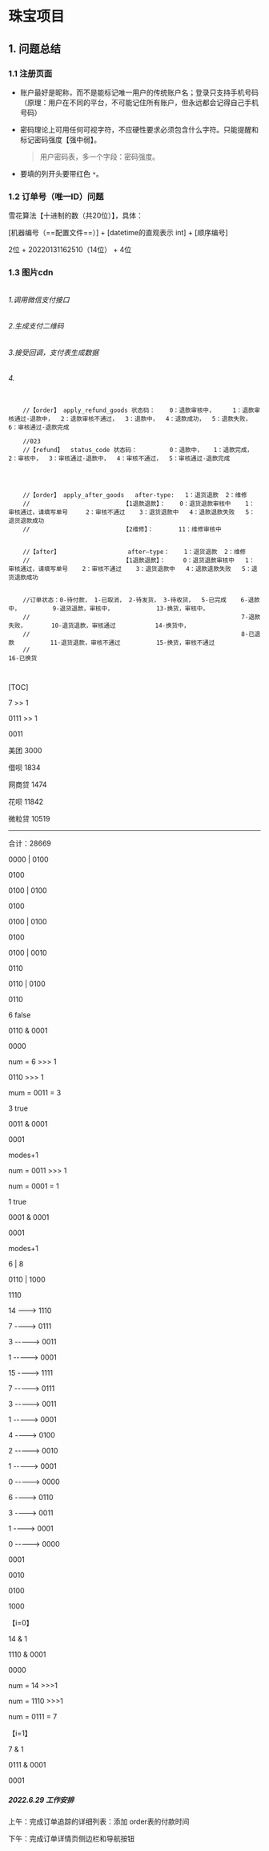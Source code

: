 # 珠宝项目

## 1. 问题总结

### 1.1 注册页面

- 账户最好是昵称，而不是能标记唯一用户的传统账户名；登录只支持手机号码（原理：用户在不同的平台，不可能记住所有账户，但永远都会记得自己手机号码）

- 密码理论上可用任何可视字符，不应硬性要求必须包含什么字符。只能提醒和标记密码强度【强中弱】。

  >  用户密码表，多一个字段：密码强度。

- 要填的列开头要带红色 `*`。

### 1.2 订单号（唯一ID）问题

雪花算法【十进制的数（共20位）】，具体：

[机器编号（==配置文件==）] + [datetime的直观表示 int] + [顺序编号]

  2位        +   20220131162510（14位） +   4位



### 1.3 图片cdn











###### 

###### 1.调用微信支付接口

###### 2.生成支付二维码

###### 3.接受回调，支付表生成数据

###### 4.





```

    //【order】 apply_refund_goods 状态码：    0：退款审核中，     1：退款审核通过-退款中，  2：退款审核不通过，  3：退款中，  4：退款成功，  5：退款失败，  6：审核通过-退款完成  

    //023
    //【refund】  status_code 状态码：         0：退款中，   1：退款完成，  2：审核中，  3：审核通过-退款中，  4：审核不通过，  5：审核通过-退款完成

      


    //【order】 apply_after_goods   after-type:   1：退货退款  2：维修  
    //                      	【1退款退款】：    0：退货退款审核中    1：审核通过，请填写单号     2：审核不通过    3：退货退款中   4：退款退款失败   5：退货退款成功 
    //                          【2维修】：       11：维修审核中
    
    
    //【after】    				after—type：    1：退货退款  2：维修
    //            				【1退款退款】：     0：退货退款审核中   1：审核通过，请填写单号    2：审核不通过    3：退货退款中   4：退款退款失败   5：退货退款成功 
    
    
    //订单状态：0-待付款， 1-已取消， 2-待发货， 3-待收货，  5-已完成    6-退款中，         9-退货退款，审核中，            13-换货，审核中，
    //                                                           7-退款失败，       10-退货退款，审核通过           14-换货中，  
    //                                                           8-已退款          11-退货退款，审核不通过          15-换货，审核不通过
    //                                                                                                          16-已换货 



```

[TOC]

































7 >> 1



0111 >> 1

0011





美团 3000

借呗 1834

网商贷 1474

花呗 11842

微粒贷 10519

-----------------------

合计：28669









0000 | 0100

0100

0100 | 0100

0100

0100 | 0100

0100

0100 | 0010

0110

0110 | 0100

0110











6  false

0110 & 0001 

0000



num = 6 >>> 1

0110 >>> 1

mum = 0011 = 3



3  true

0011 & 0001

0001

modes+1



num = 0011 >>> 1

num = 0001 = 1



1 true

0001 & 0001

0001

modes+1













6 | 8

0110 | 1000

1110











14 ---> 1110

7	----> 0111

3	 -----> 0011

1	----->  0001



15 ----> 1111

7	-----> 0111

3	-----> 0011

1	-----> 0001







4  ----> 0100

2  -----> 0010

1    -----> 0001

0  -----> 0000



6 ---->  0110

3 ---->  0011

1 ---->  0001

0 -----> 0000





0001

0010

0100

1000













【i=0】

14 & 1

1110 & 0001

0000



num = 14 >>>1

num =  1110 >>>1

num =  0111 = 7



【i=1】

7 & 1

0111 & 0001

0001





##### 2022.6.29 工作安排

上午：完成订单追踪的详细列表：添加 order表的付款时间

下午：完成订单详情页侧边栏和导航按钮


